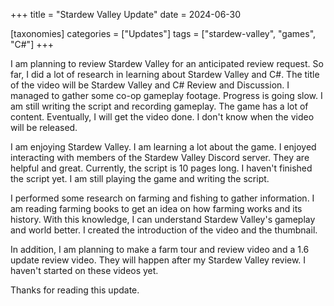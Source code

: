 +++
title = "Stardew Valley Update"
date = 2024-06-30

[taxonomies]
categories = ["Updates"]
tags = ["stardew-valley", "games", "C#"]
+++

I am planning to review Stardew Valley for an anticipated review request. So far, I did a lot of research in learning about Stardew Valley and C#. The title of the video will be Stardew Valley and C# Review and Discussion. I managed to gather some co-op gameplay footage. Progress is going slow. I am still writing the script and recording gameplay. The game has a lot of content. Eventually, I will get the video done. I don't know when the video will be released.

<!-- more -->

I am enjoying Stardew Valley. I am learning a lot about the game. I enjoyed interacting with members of the Stardew Valley Discord server. They are helpful and great. Currently, the script is 10 pages long. I haven't finished the script yet. I am still playing the game and writing the script. 

I performed some research on farming and fishing to gather information. I am reading farming books to get an idea on how farming works and its history. With this knowledge, I can understand Stardew Valley's gameplay and world better. I created the introduction of the video and the thumbnail.

In addition, I am planning to make a farm tour and review video and a 1.6 update review video. They will happen after my Stardew Valley review. I haven't started on these videos yet.

Thanks for reading this update.